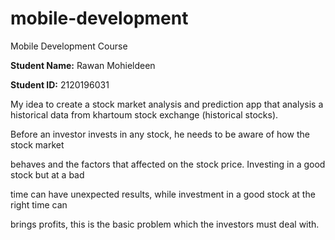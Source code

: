 # mobile-development
Mobile Development Course

**Student Name:** Rawan Mohieldeen

**Student ID:** 2120196031

My idea to create a stock market analysis and prediction app that analysis a historical data from khartoum stock exchange (historical stocks).

Before an investor invests in any stock, he needs to be aware of how the stock market

behaves and the factors that affected on the stock price. Investing in a good stock but at a bad

time can have unexpected results, while investment in a good stock at the right time can

brings profits, this is the basic problem which the investors must deal with.

